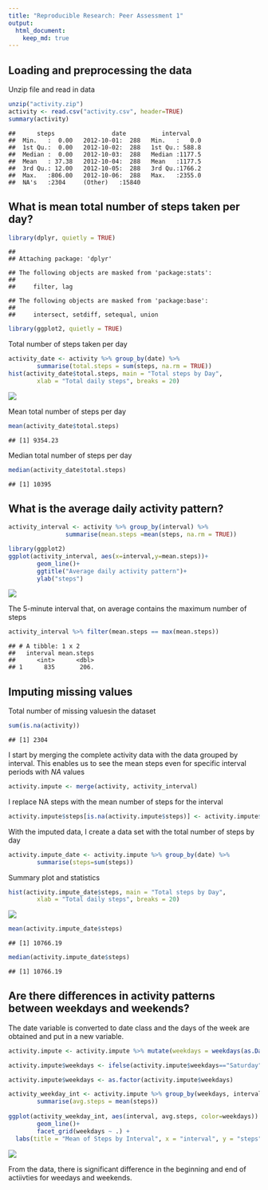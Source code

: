 ```yaml
---
title: "Reproducible Research: Peer Assessment 1"
output: 
  html_document:
    keep_md: true
---
```



## Loading and preprocessing the data

Unzip file and read in data 


```r
unzip("activity.zip")
activity <- read.csv("activity.csv", header=TRUE)
summary(activity)
```

```
##      steps                date          interval     
##  Min.   :  0.00   2012-10-01:  288   Min.   :   0.0  
##  1st Qu.:  0.00   2012-10-02:  288   1st Qu.: 588.8  
##  Median :  0.00   2012-10-03:  288   Median :1177.5  
##  Mean   : 37.38   2012-10-04:  288   Mean   :1177.5  
##  3rd Qu.: 12.00   2012-10-05:  288   3rd Qu.:1766.2  
##  Max.   :806.00   2012-10-06:  288   Max.   :2355.0  
##  NA's   :2304     (Other)   :15840
```

## What is mean total number of steps taken per day?


```r
library(dplyr, quietly = TRUE)
```

```
## 
## Attaching package: 'dplyr'
```

```
## The following objects are masked from 'package:stats':
## 
##     filter, lag
```

```
## The following objects are masked from 'package:base':
## 
##     intersect, setdiff, setequal, union
```

```r
library(ggplot2, quietly = TRUE)
```

Total number of steps taken per day


```r
activity_date <- activity %>% group_by(date) %>% 
        summarise(total.steps = sum(steps, na.rm = TRUE))
hist(activity_date$total.steps, main = "Total steps by Day",
        xlab = "Total daily steps", breaks = 20)
```

![](PA1_template_files/figure-html/unnamed-chunk-3-1.png)<!-- -->

Mean total number of steps per day

```r
mean(activity_date$total.steps)
```

```
## [1] 9354.23
```

Median total number of steps per day

```r
median(activity_date$total.steps)
```

```
## [1] 10395
```

## What is the average daily activity pattern?


```r
activity_interval <- activity %>% group_by(interval) %>%
                summarise(mean.steps =mean(steps, na.rm = TRUE))
```



```r
library(ggplot2)
ggplot(activity_interval, aes(x=interval,y=mean.steps))+
        geom_line()+
        ggtitle("Average daily activity pattern")+
        ylab("steps")
```

![](PA1_template_files/figure-html/unnamed-chunk-7-1.png)<!-- -->

The 5-minute interval that, on average contains the maximum number of steps


```r
activity_interval %>% filter(mean.steps == max(mean.steps))
```

```
## # A tibble: 1 x 2
##   interval mean.steps
##      <int>      <dbl>
## 1      835       206.
```

## Imputing missing values

Total number of missing valuesin the dataset


```r
sum(is.na(activity))
```

```
## [1] 2304
```

I start by merging the complete activity data with the data grouped by interval. This enables us to see the mean steps even for specific interval periods with *NA* values


```r
activity.impute <- merge(activity, activity_interval)
```

I replace NA steps with the mean number of steps for the interval


```r
activity.impute$steps[is.na(activity.impute$steps)] <- activity.impute$mean.steps[is.na(activity.impute$steps)]
```

With the imputed data, I create a data set with the total number of steps by day


```r
activity.impute_date <- activity.impute %>% group_by(date) %>% 
        summarise(steps=sum(steps))
```

Summary plot and statistics


```r
hist(activity.impute_date$steps, main = "Total steps by Day",
        xlab = "Total daily steps", breaks = 20)
```

![](PA1_template_files/figure-html/unnamed-chunk-13-1.png)<!-- -->


```r
mean(activity.impute_date$steps)
```

```
## [1] 10766.19
```


```r
median(activity.impute_date$steps)
```

```
## [1] 10766.19
```


## Are there differences in activity patterns between weekdays and weekends?

The date variable is converted to date class and the days of the week are obtained and put in a new variable.


```r
activity.impute <- activity.impute %>% mutate(weekdays = weekdays(as.Date(date)))

activity.impute$weekdays <- ifelse(activity.impute$weekdays=="Saturday" | activity.impute$weekdays=="Sunday", "Weekend", "Weekday")

activity.impute$weekdays <- as.factor(activity.impute$weekdays)
```


```r
activity_weekday_int <- activity.impute %>% group_by(weekdays, interval) %>% 
        summarise(avg.steps = mean(steps))
        
ggplot(activity_weekday_int, aes(interval, avg.steps, color=weekdays)) +
        geom_line()+
        facet_grid(weekdays ~ .) +
  labs(title = "Mean of Steps by Interval", x = "interval", y = "steps")
```

![](PA1_template_files/figure-html/unnamed-chunk-17-1.png)<!-- -->

From the data, there is significant difference in the beginning and end of actiivties for weedays and weekends.

